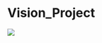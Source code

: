 # Vision_Project


[<img src="https://deepnote.com/buttons/launch-in-deepnote-white.svg">](https://deepnote.com/workspace/gim-workspace-b48a2e70-fb9a-4f6a-9380-9e0425dd7b37/project/VisionProject-94827437-e4bb-4719-9009-6f5fdac67234)